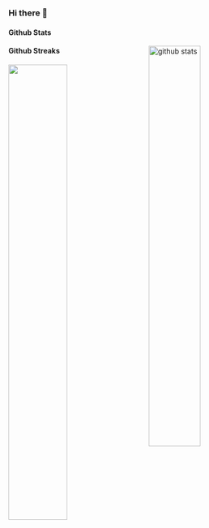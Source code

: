 ### Hi there 👋

<!--
**406322/406322** is a ✨ _special_ ✨ repository because its `README.md` (this file) appears on your GitHub profile.

Here are some ideas to get you started:

- 🔭 I’m currently working on ...
- 🌱 I’m currently learning ...
- 👯 I’m looking to collaborate on ...
- 🤔 I’m looking for help with ...
- 💬 Ask me about ...
- 📫 How to reach me: ...
- 😄 Pronouns: ...
- ⚡ Fun fact: ...
-->

#### Github Stats
<img src="https://github-readme-stats.vercel.app/api?username=406322&show_icons=true&theme=gotham" alt="github stats" width="45%" align="right"/>

#### Github Streaks
<img src="https://github-readme-streak-stats.herokuapp.com/?user=kritika-pattalam&theme=dark" width="48%" >
